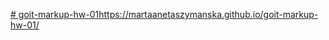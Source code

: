 [# goit-markup-hw-01](https://martaanetaszymanska.github.io/goit-markup-hw-01/)https://martaanetaszymanska.github.io/goit-markup-hw-01/
